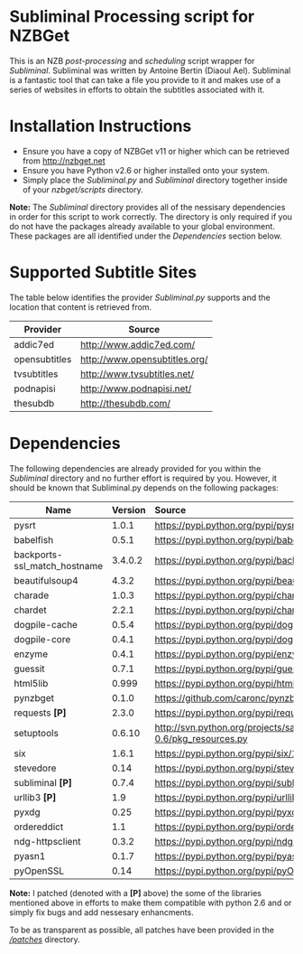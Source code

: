 Subliminal Processing script for NZBGet
=======================================
This is an NZB  _post-processing_ and _scheduling_ script wrapper for
_Subliminal_. Subliminal was written by Antoine Bertin (Diaoul Ael).
Subliminal is a fantastic tool that can take a file you provide to it and
makes use of a series of websites in efforts to obtain the subtitles
associated with it.

Installation Instructions
=========================
* Ensure you have a copy of NZBGet v11 or higher which can be retrieved from http://nzbget.net
* Ensure you have Python v2.6 or higher installed onto your system.
* Simply place the _Subliminal.py_ and _Subliminal_ directory together inside
  of your _nzbget/scripts_ directory.

**Note:** The _Subliminal_ directory provides all of the nessisary dependencies
in order for this script to work correctly. The directory is only required
if you do not have the packages already available to your global
environment. These packages are all identified under the _Dependencies_ section
below.

Supported Subtitle Sites
========================
The table below identifies the provider _Subliminal.py_ supports and the
location that content is retrieved from.

| Provider | Source |
| -------- | ------ |
| addic7ed | http://www.addic7ed.com/
| opensubtitles | http://www.opensubtitles.org/
| tvsubtitles | http://www.tvsubtitles.net/
| podnapisi | http://www.podnapisi.net/
| thesubdb | http://thesubdb.com/

Dependencies
============
The following dependencies are already provided for you within the
_Subliminal_ directory and no further effort is required by you. However, it
should be known that Subliminal.py depends on the following packages:

| Name                         | Version | Source                                                                           |
| ---------------------------- |:------- |:-------------------------------------------------------------------------------- |
| pysrt                        | 1.0.1   | https://pypi.python.org/pypi/pysrt/1.0.1                                         |
| babelfish                    | 0.5.1   | https://pypi.python.org/pypi/babelfish/0.5.1                                     |
| backports-ssl_match_hostname | 3.4.0.2 | https://pypi.python.org/pypi/backports.ssl_match_hostname/3.4.0.2                |
| beautifulsoup4               | 4.3.2   | https://pypi.python.org/pypi/beautifulsoup4/4.3.2                                |
| charade                      | 1.0.3   | https://pypi.python.org/pypi/charade/1.0.3                                       |
| chardet                      | 2.2.1   | https://pypi.python.org/pypi/chardet/2.2.1                                       |
| dogpile-cache                | 0.5.4   | https://pypi.python.org/pypi/dogpile.cache/0.5.4                                 |
| dogpile-core                 | 0.4.1   | https://pypi.python.org/pypi/dogpile.core/0.4.1                                  |
| enzyme                       | 0.4.1   | https://pypi.python.org/pypi/enzyme/0.4.1                                        |
| guessit                      | 0.7.1   | https://pypi.python.org/pypi/guessit/0.7.1                                       |
| html5lib                     | 0.999   | https://pypi.python.org/pypi/html5lib/0.999                                      |
| pynzbget                     | 0.1.0   | https://github.com/caronc/pynzbget                                               |
| requests **[P]**             | 2.3.0   | https://pypi.python.org/pypi/requests/2.3.0                                      |
| setuptools                   | 0.6.10  | http://svn.python.org/projects/sandbox/branches/setuptools-0.6/pkg_resources.py  |
| six                          | 1.6.1   | https://pypi.python.org/pypi/six/1.6.1                                           |
| stevedore                    | 0.14    | https://pypi.python.org/pypi/stevedore/0.14                                      |
| subliminal **[P]**           | 0.7.4   | https://pypi.python.org/pypi/subliminal/0.7.4                                    |
| urllib3 **[P]**              | 1.9     | https://pypi.python.org/pypi/urllib3/1.9                                         |
| pyxdg                        | 0.25    | https://pypi.python.org/pypi/pyxdg/0.25                                          |
| ordereddict                  | 1.1     | https://pypi.python.org/pypi/ordereddict/1.1                                     |
| ndg-httpsclient              | 0.3.2   | https://pypi.python.org/pypi/ndg-httpsclient/0.3.2                               |
| pyasn1                       | 0.1.7   | https://pypi.python.org/pypi/pyasn1/0.1.7                                        |
| pyOpenSSL                    | 0.14    | https://pypi.python.org/pypi/pyOpenSSL/0.14                                      |

**Note:** I patched (denoted with a **[P]** above) the some of the libraries
mentioned above in efforts to make them compatible with python 2.6 and or
simply fix bugs and add nessesary enhancments.

To be as transparent as possible, all patches have been provided in the
[_/patches_](https://github.com/caronc/nzbget-subliminal/tree/master/patches) directory.
